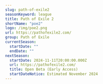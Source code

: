 ```yaml
---
slug: path-of-exile2
seasonKeyword: league
title: Path of Exile 2
shortName: "poe2"
logo: /img/poe2.png
url: https://pathofexile2.com/
group: Path of Exile
currentSeason:
  startDate: ""
  endDate: ""
nextSeason:
  startDate: 2024-11-11T20:00:00.000Z
  url: https://pathofexile2.com/
  title: Open Beta (Early Access)
  startDateNotice: Estimated November 2024
---
```

